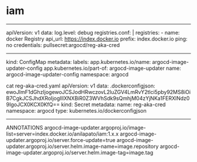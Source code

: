 # iam
***********************************************
apiVersion: v1
data:
  log.level: debug
  registries.conf: |
    registries:
    - name: docker Registry
      api_url: https://index.docker.io
      prefix: index.docker.io
      ping: no
      credentials: pullsecret:argocd/reg-aka-cred
      
***************************      
kind: ConfigMap
metadata:
  labels:
    app.kubernetes.io/name: argocd-image-updater-config
    app.kubernetes.io/part-of: argocd-image-updater
  name: argocd-image-updater-config
  namespace: argocd
  
  cat reg-aka-cred.yaml
apiVersion: v1
data:
  .dockerconfigjson: ewoJImF1dGhzIjogewoJCSJodHRwczovL2luZGV4LmRvY2tlci5pby92MS8iOiB7CgkJCSJhdXRoIjogIllXNXBiR0Z3WVhSdk9sQmhjM04zYjNKa1FERXlNdz09IgoJCX0KCX0KfQ==
kind: Secret
metadata:
  name: reg-aka-cred
  namespace: argocd
type: kubernetes.io/dockerconfigjson

***************
ANNOTATIONS
argocd-image-updater.argoproj.io/image-list=server=index.docker.io/anilapato/iam:1.x.x argocd-image-updater.argoproj.io/server.force-update=true argocd-image-updater.argoproj.io/server.helm.image-name=image.repository argocd-image-updater.argoproj.io/server.helm.image-tag=image.tag
